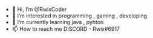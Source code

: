 - 👋 Hi, I’m @RwixCoder
- 👀 I’m interested in programming , gaming , developing
- 🌱 I’m currently learning java , pyhton
- 📫 How to reach me DISCORD - Rwix#6917

<!---
RwixCoder/RwixCoder is a ✨ special ✨ repository because its `README.md` (this file) appears on your GitHub profile.
You can click the Preview link to take a look at your changes.
--->
